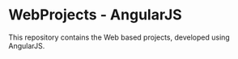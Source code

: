 # WebProjects - AngularJS
This repository contains the Web based projects, developed using AngularJS.
